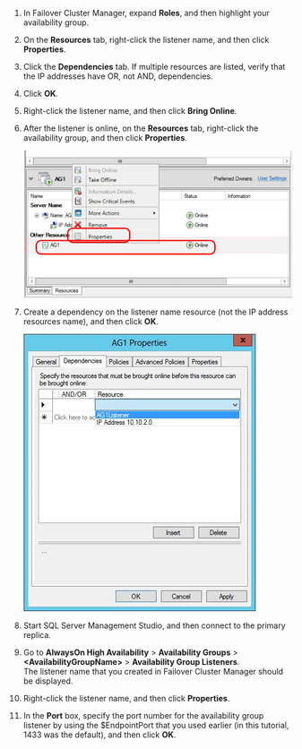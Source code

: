 1. In Failover Cluster Manager, expand **Roles**, and then highlight your availability group.  

2. On the **Resources** tab, right-click the listener name, and then click **Properties**.

3. Click the **Dependencies** tab. If multiple resources are listed, verify that the IP addresses have OR, not AND, dependencies.  

4. Click **OK**.

5. Right-click the listener name, and then click **Bring Online**.

6. After the listener is online, on the **Resources** tab, right-click the availability group, and then click **Properties**.

    ![Configure the availability group resource](./media/virtual-machines-sql-server-configure-alwayson-availability-group-listener/IC678772.gif)

7. Create a dependency on the listener name resource (not the IP address resources name), and then click **OK**.

    ![Add dependency on the listener name](./media/virtual-machines-sql-server-configure-alwayson-availability-group-listener/IC678773.gif)

8. Start SQL Server Management Studio, and then connect to the primary replica.

9. Go to **AlwaysOn High Availability** > **Availability Groups** > **\<AvailabilityGroupName\>** > **Availability Group Listeners**.  
    The listener name that you created in Failover Cluster Manager should be displayed.

10. Right-click the listener name, and then click **Properties**.

11. In the **Port** box, specify the port number for the availability group listener by using the $EndpointPort that you used earlier (in this tutorial, 1433 was the default), and then click **OK**.